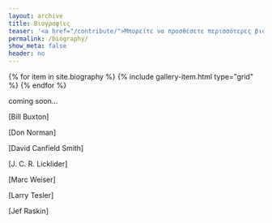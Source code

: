 ```yaml
---
layout: archive
title: Βιογραφίες
teaser: '<a href="/contribute/">Μπορείτε να προσθέσετε περισσότερες βιογραφίες σύμφωνα με τις οδηγίες</a>'
permalink: /biography/
show_meta: false
header: no
---
```



<div class="grid__wrapper">
  {% for item in site.biography %}
    {% include gallery-item.html type="grid" %}
  {% endfor %}
</div>

coming soon...

[Bill Buxton]

[Don Norman]

[David Canfield Smith]

[J. C. R. Licklider]

[Marc Weiser]

[Larry Tesler]

[Jef Raskin]

